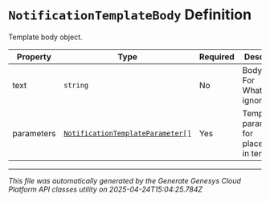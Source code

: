 # `NotificationTemplateBody` Definition

Template body object.

| Property | Type | Required | Description |
|----------|------|----------|-------------|
| text | `string` | No | Body text. For WhatsApp, ignored. |
| parameters | [`NotificationTemplateParameter[]`](notificationtemplateparameter-definition.md) | Yes | Template parameters for placeholders in template. |

---

*This file was automatically generated by the Generate Genesys Cloud Platform API classes utility on 2025-04-24T15:04:25.784Z*